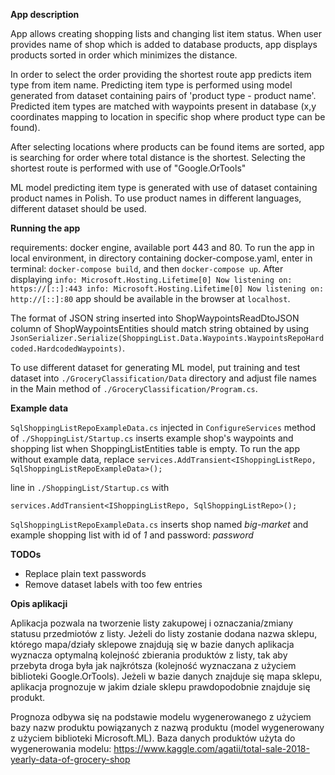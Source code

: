 **App description**

App allows creating shopping lists and changing list item status. When user provides name of shop which is added to
database products, app displays products sorted in order which minimizes the distance.

In order to select the order providing the shortest route app predicts item type from item name. Predicting item type is
performed using model generated from dataset containing pairs of 'product type - product name'. Predicted item types are
matched with waypoints present in database (x,y coordinates mapping to location in specific shop where product type can
be found).

After selecting locations where products can be found items are sorted, app is searching for order where total distance
is the shortest. Selecting the shortest route is performed with use of "Google.OrTools"

ML model predicting item type is generated with use of dataset containing product names in Polish. To use product names
in different languages, different dataset should be used.

**Running the app**

requirements: docker engine, available port 443 and 80. To run the app in local environment, in directory containing
docker-compose.yaml, enter in terminal: `docker-compose build`, and then `docker-compose up`. After displaying
`info: Microsoft.Hosting.Lifetime[0]
Now listening on: https://[::]:443
info: Microsoft.Hosting.Lifetime[0]
Now listening on: http://[::]:80` app should be available in the browser at `localhost`.

The format of JSON string inserted into ShopWaypointsReadDtoJSON column of ShopWaypointsEntities should match string
obtained by using `JsonSerializer.Serialize(ShoppingList.Data.Waypoints.WaypointsRepoHardcoded.HardcodedWaypoints)`.

To use different dataset for generating ML model, put training and test dataset into `./GroceryClassification/Data`
directory and adjust file names in the Main method of `./GroceryClassification/Program.cs`.

**Example data**

`SqlShoppingListRepoExampleData.cs` injected in `ConfigureServices` method of `./ShoppingList/Startup.cs` inserts
example shop's waypoints and shopping list when ShoppingListEntities table is empty. To run the app without example
data, replace `services.AddTransient<IShoppingListRepo, SqlShoppingListRepoExampleData>();`

line in `./ShoppingList/Startup.cs` with

`services.AddTransient<IShoppingListRepo, SqlShoppingListRepo>();`

`SqlShoppingListRepoExampleData.cs` inserts shop named _big-market_ and example shopping list with id of _1_ and
password: _password_

**TODOs**

- Replace plain text passwords
- Remove dataset labels with too few entries

**Opis aplikacji**

Aplikacja pozwala na tworzenie listy zakupowej i oznaczania/zmiany statusu przedmiotów z listy. Jeżeli do listy zostanie
dodana nazwa sklepu, którego mapa/działy sklepowe znajdują się w bazie danych aplikacja wyznacza optymalną kolejność
zbierania produktów z listy, tak aby przebyta droga była jak najkrótsza (kolejność wyznaczana z użyciem biblioteki
Google.OrTools). Jeżeli w bazie danych znajduje się mapa sklepu, aplikacja prognozuje w jakim dziale sklepu
prawdopodobnie znajduje się produkt.

Prognoza odbywa się na podstawie modelu wygenerowanego z użyciem bazy nazw produktu powiązanych z nazwą produktu (model
wygenerowany z użyciem biblioteki Microsoft.ML). Baza danych produktów użyta do wygenerowania modelu:
https://www.kaggle.com/agatii/total-sale-2018-yearly-data-of-grocery-shop